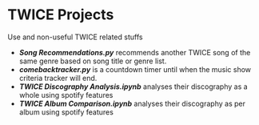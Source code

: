 # TWICE Projects
Use and non-useful TWICE related stuffs
  - *__Song Recommendations.py__* recommends another TWICE song of the same genre based on song title or genre list.
  - *__comebacktracker.py__* is a countdown timer until when the music show criteria tracker will end.
  - *__TWICE Discography Analysis.ipynb__* analyses their discography as a whole using spotify features
  - *__TWICE Album Comparison.ipynb__* analyses their discography as per album using spotify features
